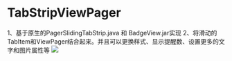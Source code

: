 # TabStripViewPager
1、基于原生的PagerSlidingTabStrip.java 和 BadgeView.jar实现
2、将滑动的TabItem和ViewPager结合起来。并且可以更换样式、显示提醒数、设置更多的文字和图片属性等
![](https://github.com/KoizumiSinya/Picture/simple.gif)
